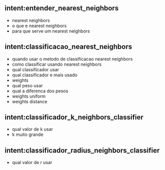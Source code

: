 ## intent:entender_nearest_neighbors
- nearest neighbors
- o que e nearest neighbors
- para que serve um nearest neighbors


## intent:classificacao_nearest_neighbors
- quando usar o metodo de classificacao nearest neighbors
- como classificar usando nearest neighbors
- qual classificador usar
- qual classificador e mais usado
- weights
- qual peso usar
- qual a diferenca dos pesos
- weights uniform
- weights distance

## intent:classificador_k_neighbors_classifier
- qual valor de k usar
- k muito grande

## intent:classificador_radius_neighbors_classifier
- qual valor de r usar